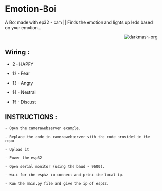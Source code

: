 # Emotion-Boi
A Bot made with ep32 -  cam || Finds the emotion and lights up leds based on your emotion...
<p align="right"> <img src="https://komarev.com/ghpvc/?username=merwin-emotion-boi&label=Project%20views&color=0e75b6&style=flat" alt="darkmash-org" /> </p>

##  Wiring :
  
  -  2 - HAPPY
  
  - 12 - Fear
  
  - 13 - Angry
  
  - 14 - Neutral
  
  - 15 - Disgust

##  INSTRUCTIONS : 

    - Open the camerawebserver example.

    - Replace the code in camerawebserver with the code provided in the repo.
    
    - Upload it
    
    - Power the esp32
    
    - Open serial monitor (using the baud ~ 9600).
    
    - Wait for the esp32 to connect and print the local ip.
    
    - Run the main.py file and give the ip of esp32.
    
   
   
